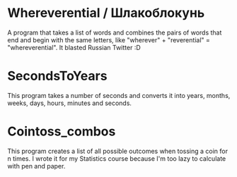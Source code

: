 # Whereverential / Шлакоблокунь
A program that takes a list of words and combines the pairs of words that end and begin with the same letters, like "wherever" + "reverential" = "whereverential".
It blasted Russian Twitter :D

# SecondsToYears
This program takes a number of seconds and converts it into years, months, weeks, days, hours, minutes and seconds.

# Cointoss_combos
This program creates a list of all possible outcomes when tossing a coin for n times.
I wrote it for my Statistics course because I'm too lazy to calculate with pen and paper.


